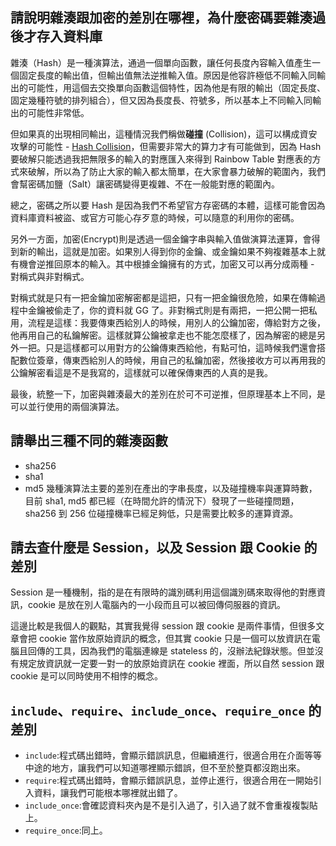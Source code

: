 ## 請說明雜湊跟加密的差別在哪裡，為什麼密碼要雜湊過後才存入資料庫
雜湊（Hash）是一種演算法，通過一個單向函數，讓任何長度內容輸入值產生一個固定長度的輸出值，但輸出值無法逆推輸入值。原因是他容許極低不同輸入同輸出的可能性，用這個去交換單向函數這個特性，因為他是有限的輸出（固定長度、固定幾種符號的排列組合），但又因為長度長、符號多，所以基本上不同輸入同輸出的可能性非常低。

但如果真的出現相同輸出，這種情況我們稱做**碰撞** (Collision)，這可以構成資安攻擊的可能性 - [Hash Collision](https://www.ithome.com.tw/news/112347)，但需要非常大的算力才有可能做到，因為 Hash 要破解只能透過我把無限多的輸入的對應匯入來得到 Rainbow Table 對應表的方式來破解，所以為了防止大家的輸入都太簡單，在大家會暴力破解的範圍內，我們會幫密碼加鹽（Salt）讓密碼變得更複雜、不在一般能對應的範圍內。

總之，密碼之所以要 Hash 是因為我們不希望官方存密碼的本體，這樣可能會因為資料庫資料被盜、或官方可能心存歹意的時候，可以隨意的利用你的密碼。

另外一方面，加密(Encrypt)則是透過一個金鑰字串與輸入值做演算法運算，會得到新的輸出，這就是加密。如果別人得到你的金鑰、或金鑰如果不夠複雜基本上就有機會逆推回原本的輸入。其中根據金鑰擁有的方式，加密又可以再分成兩種 - 對稱式與非對稱式。

對稱式就是只有一把金鑰加密解密都是這把，只有一把金鑰很危險，如果在傳輸過程中金鑰被偷走了，你的資料就 GG 了。非對稱式則是有兩把，一把公開一把私用，流程是這樣：我要傳東西給別人的時候，用別人的公鑰加密，傳給對方之後，他再用自己的私鑰解密。這樣就算公鑰被拿走也不能怎麼樣了，因為解密的總是另外一把。只是這樣都可以用對方的公鑰傳東西給他，有點可怕，這時候我們還會搭配數位簽章，傳東西給別人的時候，用自己的私鑰加密，然後接收方可以再用我的公鑰解密看這是不是我寫的，這樣就可以確保傳東西的人真的是我。

最後，統整一下，加密與雜湊最大的差別在於可不可逆推，但原理基本上不同，是可以並行使用的兩個演算法。

## 請舉出三種不同的雜湊函數
- sha256
- sha1
- md5 
幾種演算法主要的差別在產出的字串長度，以及碰撞機率與運算時數，目前 sha1, md5 都已經（在時間允許的情況下）發現了一些碰撞問題，sha256 到 256 位碰撞機率已經足夠低，只是需要比較多的運算資源。

## 請去查什麼是 Session，以及 Session 跟 Cookie 的差別
Session 是一種機制，指的是在有限時的識別碼利用這個識別碼來取得他的對應資訊，cookie 是放在別人電腦內的一小段而且可以被回傳伺服器的資訊。

這邊比較是我個人的觀點，其實我覺得 session 跟 cookie 是兩件事情，但很多文章會把 cookie 當作放原始資訊的概念，但其實 cookie 只是一個可以放資訊在電腦且回傳的工具，因為我們的電腦連線是 stateless 的，沒辦法紀錄狀態。但並沒有規定放資訊就一定要一對一的放原始資訊在 cookie 裡面，所以自然 session 跟 cookie 是可以同時使用不相悖的概念。

##  `include`、`require`、`include_once`、`require_once` 的差別
- `include`:程式碼出錯時，會顯示錯誤訊息，但繼續進行，很適合用在介面等等中途的地方，讓我們可以知道哪裡顯示錯誤，但不至於整頁都沒跑出來。
- `require`:程式碼出錯時，會顯示錯誤訊息，並停止進行，很適合用在一開始引入資料，讓我們可能根本哪裡就出錯了。
- `include_once`:會確認資料夾內是不是引入過了，引入過了就不會重複複製貼上。
- `require_once`:同上。